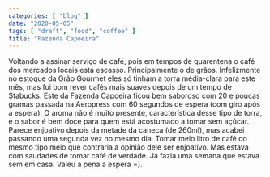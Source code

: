 ```yaml
---
categories: [ "blog" ]
date: "2020-05-05"
tags: [ "draft", "food", "coffee" ]
title: "Fazenda Capoeira"
---
```

Voltando a assinar serviço de café, pois em tempos de quarentena
o café dos mercados locais está escasso. Principalmente o de
grãos. Infelizmente no estoque da Grão Gourmet eles só tinham a torra
média-clara para este mês, mas foi bom rever cafés mais suaves depois
de um tempo de Stabucks. Este da Fazenda Capoeira ficou bem saboroso com
20 e poucas gramas passada na Aeropress com 60 segundos de espera (com
giro após a espera). O aroma não é muito presente, característica
desse tipo de torra, e o sabor é bem doce para quem está acostumado
a tomar sem açúcar. Parece enjoativo depois da metade da caneca (de
260ml), mas acabei passando uma segunda vez no mesmo dia. Tomar meio
litro de café do mesmo tipo meio que contraria a opinião dele ser
enjoativo. Mas estava com saudades de tomar café de verdade. Já fazia
uma semana que estava sem em casa. Valeu a pena a espera =).
